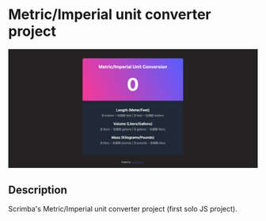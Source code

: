 # Metric/Imperial unit converter project
![Design Preview of metric unit converter project](previewImages/metric_unit_converter_preview.png)

## Description
Scrimba's Metric/Imperial unit converter project (first solo JS project).

